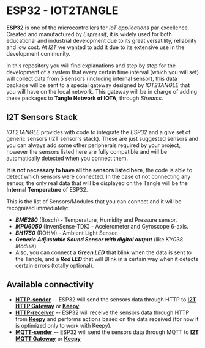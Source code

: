 # ESP32 - IOT2TANGLE

**ESP32** is one of the microcontrollers for *IoT applications* par excellence. Created and manufactured by *Espressif*, it is widely used for both educational and industrial development due to its great versatility, reliability and low cost. At *I2T* we wanted to add it due to its extensive use in the development community.

In this repository you will find explanations and step by step for the development of a system that every certain time interval (which you will set) will collect data from 5 sensors (including internal sensor), this data package will be sent to a special gateway designed by *IOT2TANGLE* that you will have on the local network. This gateway will be in charge of adding these packages to **Tangle Network of IOTA**, through *Streams*.

## I2T Sensors Stack

*IOT2TANGLE* provides with code to integrate the *ESP32* and a give set of generic sensors (I2T sensor's stack). These are just suggested sensors and you can always add some other peripherals required by your project, however the sensors listed here are fully compatible and will be automatically detected when you connect them.

**It is not necessary to have all the sensors listed here**, the code is able to detect which sensors were connected. In the case of not connecting any sensor, the only real data that will be displayed on the Tangle will be the **Internal Temperature** of ESP32.

This is the list of Sensors/Modules that you can connect and it will be recognized immediately:
- ***BME280*** (Bosch) - Temperature, Humidity and Pressure sensor.
- ***MPU6050*** (InvenSense-TDK) - Acelerometer and Gyroscope 6-axis.
- ***BH1750*** (ROHM) - Ambient Light Sensor.
- ***Generic Adjustable Sound Sensor with digital output*** (like *KY038 Module*)
- Also, you can connect a ***Green LED*** that blink when the data is sent to the Tangle, and a ***Red LED*** that will Blink in a certain way when it detects certain errors (totally optional).

## Available connectivity
- **[HTTP-sender](https://github.com/iot2tangle/ESP32/tree/main/http-sender)** -- ESP32 will send the sensors data through HTTP to **[I2T HTTP Gateway](https://github.com/iot2tangle/Streams-http-gateway)** or **[Keepy](https://github.com/iot2tangle/Keepy)**
- **[HTTP-receiver](https://github.com/iot2tangle/ESP32/tree/main/http-receiver)** -- ESP32 will receive the sensors data through HTTP from **[Keepy](https://github.com/iot2tangle/Keepy)** and performs actions based on the data received (for now it is optimized only to work with Keepy).
- **[MQTT-sender](https://github.com/iot2tangle/ESP32/tree/main/mqtt-sender)** -- ESP32 will send the sensors data through MQTT to **[I2T MQTT Gateway](https://github.com/iot2tangle/Streams-mqtt-gateway)** or **[Keepy](https://github.com/iot2tangle/Keepy)**
